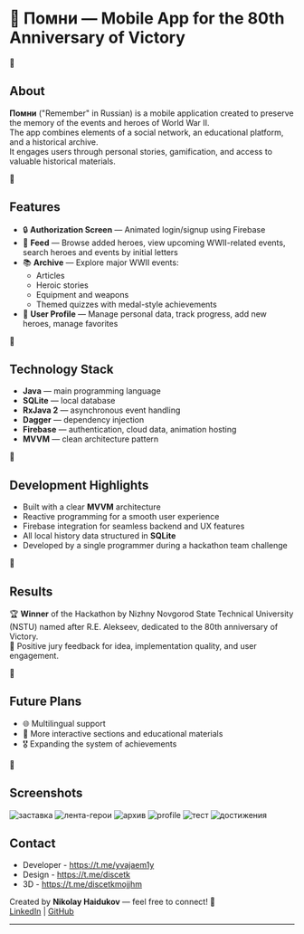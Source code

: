 # 📱 Помни — Mobile App for the 80th Anniversary of Victory

🔘

## About

**Помни** ("Remember" in Russian) is a mobile application created to preserve the memory of the events and heroes of World War II.  
The app combines elements of a social network, an educational platform, and a historical archive.  
It engages users through personal stories, gamification, and access to valuable historical materials.

🔘

## Features

- 🔒 **Authorization Screen** — Animated login/signup using Firebase
- 📰 **Feed** — Browse added heroes, view upcoming WWII-related events, search heroes and events by initial letters
- 📚 **Archive** — Explore major WWII events:
  - Articles
  - Heroic stories
  - Equipment and weapons
  - Themed quizzes with medal-style achievements
- 👤 **User Profile** — Manage personal data, track progress, add new heroes, manage favorites

🔘

## Technology Stack

- **Java** — main programming language
- **SQLite** — local database
- **RxJava 2** — asynchronous event handling
- **Dagger** — dependency injection
- **Firebase** — authentication, cloud data, animation hosting
- **MVVM** — clean architecture pattern

🔘

## Development Highlights

- Built with a clear **MVVM** architecture
- Reactive programming for a smooth user experience
- Firebase integration for seamless backend and UX features
- All local history data structured in **SQLite**
- Developed by a single programmer during a hackathon team challenge

🔘

## Results

🏆 **Winner** of the Hackathon by Nizhny Novgorod State Technical University (NSTU) named after R.E. Alekseev, dedicated to the 80th anniversary of Victory.  
📝 Positive jury feedback for idea, implementation quality, and user engagement.

🔘

## Future Plans

- 🌐 Multilingual support
- 🧩 More interactive sections and educational materials
- 🎖️ Expanding the system of achievements

🔘

## Screenshots
![заставка](https://github.com/user-attachments/assets/b2aea3c8-f275-4ad4-b755-311bdc437a2b)
![лента-герои](https://github.com/user-attachments/assets/6089b138-898f-4aa5-9f92-509fccbb6e9f)
![архив](https://github.com/user-attachments/assets/3ce2b4e6-102a-42d2-af0e-6aca9804374b)
![profile](https://github.com/user-attachments/assets/05d0bcb3-7c64-4e1a-a087-8964ad4bb768)
![тест](https://github.com/user-attachments/assets/75e2224f-d3be-4859-b9fc-3c354b2f7a04)
![достижения](https://github.com/user-attachments/assets/df645b5c-ad03-494e-86db-0c6556d55f54)


## Contact
- Developer - https://t.me/yvajaem1y
- Design - https://t.me/discetk
- 3D - https://t.me/discetkmojjhm

Created by **Nikolay Haidukov** — feel free to connect! 🚀  
[LinkedIn](#) | [GitHub](#)

---

